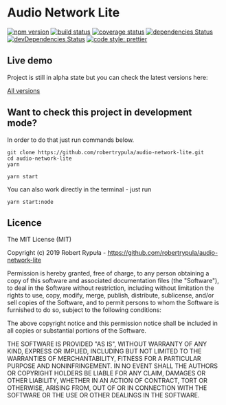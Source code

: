 # Audio Network Lite

[![npm version](https://badge.fury.io/js/audio-network-lite.svg)](https://badge.fury.io/js/audio-network-lite)
[![build status](https://travis-ci.org/robertrypula/audio-network-lite.svg?branch=master)](https://travis-ci.org/robertrypula/audio-network-lite)
[![coverage status](https://coveralls.io/repos/github/robertrypula/audio-network-lite/badge.svg?branch=master)](https://coveralls.io/github/robertrypula/audio-network-lite?branch=master)
[![dependencies Status](https://david-dm.org/robertrypula/audio-network-lite/status.svg)](https://david-dm.org/robertrypula/audio-network-lite)
[![devDependencies Status](https://david-dm.org/robertrypula/audio-network-lite/dev-status.svg)](https://david-dm.org/robertrypula/audio-network-lite?type=dev)
[![code style: prettier](https://img.shields.io/badge/code_style-prettier-ff69b4.svg?style=flat-round)](https://github.com/prettier/prettier)

## Live demo

Project is still in alpha state but you can check the latest versions here:

[All versions](https://cdn.rypula.pl/audio-network-lite/)

## Want to check this project in development mode?

In order to do that just run commands below.

```
git clone https://github.com/robertrypula/audio-network-lite.git
cd audio-network-lite
yarn

yarn start
```

You can also work directly in the terminal - just run

```
yarn start:node
```

## Licence

The MIT License (MIT)

Copyright (c) 2019 Robert Rypuła - https://github.com/robertrypula/audio-network-lite

Permission is hereby granted, free of charge, to any person obtaining a copy of
this software and associated documentation files (the "Software"), to deal in
the Software without restriction, including without limitation the rights to
use, copy, modify, merge, publish, distribute, sublicense, and/or sell copies of
the Software, and to permit persons to whom the Software is furnished to do so,
subject to the following conditions:

The above copyright notice and this permission notice shall be included in all
copies or substantial portions of the Software.

THE SOFTWARE IS PROVIDED "AS IS", WITHOUT WARRANTY OF ANY KIND, EXPRESS OR
IMPLIED, INCLUDING BUT NOT LIMITED TO THE WARRANTIES OF MERCHANTABILITY, FITNESS
FOR A PARTICULAR PURPOSE AND NONINFRINGEMENT. IN NO EVENT SHALL THE AUTHORS OR
COPYRIGHT HOLDERS BE LIABLE FOR ANY CLAIM, DAMAGES OR OTHER LIABILITY, WHETHER
IN AN ACTION OF CONTRACT, TORT OR OTHERWISE, ARISING FROM, OUT OF OR IN
CONNECTION WITH THE SOFTWARE OR THE USE OR OTHER DEALINGS IN THE SOFTWARE.
